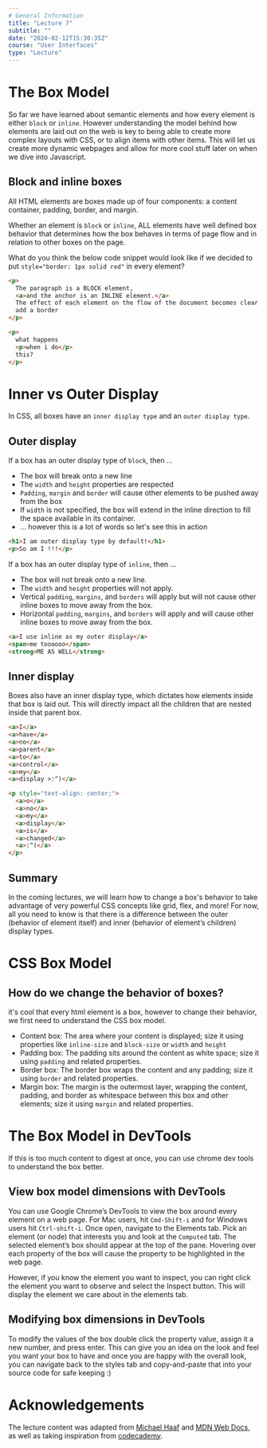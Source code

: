 ```yaml
---
# General Information
title: "Lecture 7"
subtitle: ""
date: "2024-02-12T15:30:35Z"
course: "User Interfaces"
type: "Lecture"
---
```


# The Box Model

So far we have learned about semantic elements and how every element is either `block` or `inline`. However understanding the model behind how elements are laid out on the web is key to being able to create more complex layouts with CSS, or to align items with other items. This will let us create more dynamic webpages and allow for more cool stuff later on when we dive into Javascript.

## Block and inline boxes

All HTML elements are boxes made up of four components: a content container, padding, border, and margin.

Whether an element is `block` or `inline`, ALL elements have well defined box behavior that determines how the box behaves in terms of page flow and in relation to other boxes on the page.

What do you think the below code snippet would look like if we decided to put `style="border: 1px solid red"` in every element?

```html
<p>
  The paragraph is a BLOCK element,
  <a>and the anchor is an INLINE element.</a>
  The effect of each element on the flow of the document becomes clear once we
  add a border
</p>

<p>
  what happens
  <p>when i do</p>
  this?
</p>
```

# Inner vs Outer Display

In CSS, all boxes have an `inner display type` and an `outer display type`.

## Outer display

If a box has an outer display type of `block`, then ...

- The box will break onto a new line
- The `width` and `height` properties are respected
- `Padding`, `margin` and `border` will cause other elements to be pushed away from the box
- If `width` is not specified, the box will extend in the inline direction to fill the space available in its container.
- ... however this is a lot of words so let's see this in action

```html
<h1>I am outer display type by default!</h1>
<p>So am I !!!</p>
```

If a box has an outer display type of `inline`, then ...

- The box will not break onto a new line.
- The `width` and `height` properties will not apply.
- Vertical `padding`, `margins`, and `borders` will apply but will not cause other inline boxes to move away from the box.
- Horizontal `padding`, `margins`, and `borders` will apply and will cause other inline boxes to move away from the box.

```html
<a>I use inline as my outer display</a>
<span>me toooooo</span>
<strong>ME AS WELL</strong>
```

## Inner display

Boxes also have an inner display type, which dictates how elements inside that box is laid out. This will directly impact all the children that are nested inside that parent box.

```html
<a>I</a>
<a>have</a>
<a>no</a>
<a>parent</a>
<a>to</a>
<a>control</a>
<a>my</a>
<a>display >:^)</a>

<p style="text-align: center;">
  <a>o</a>
  <a>no</a>
  <a>my</a>
  <a>display</a>
  <a>is</a>
  <a>changed</a>
  <a>:^(</a>
</p>
```

## Summary

In the coming lectures, we will learn how to change a box's behavior to take advantage of very powerful CSS concepts like grid, flex, and more! For now, all you need to know is that there is a difference between the outer (behavior of element itself) and inner (behavior of element’s children) display types.

# CSS Box Model

## How do we change the behavior of boxes?

it's cool that every html element is a box, however to change their behavior, we first need to understand the CSS box model.

- Content box: The area where your content is displayed; size it using properties like `inline-size` and `block-size` or `width` and `height`
- Padding box: The padding sits around the content as white space; size it using `padding` and related properties.
- Border box: The border box wraps the content and any padding; size it using `border` and related properties.
- Margin box: The margin is the outermost layer, wrapping the content, padding, and border as whitespace between this box and other elements; size it using `margin` and related properties.

# The Box Model in DevTools

If this is too much content to digest at once, you can use chrome dev tools to understand the box better.

## View box model dimensions with DevTools

You can use Google Chrome’s DevTools to view the box around every element on a web page. For Mac users, hit `Cmd-Shift-i` and for Windows users hit `Ctrl-shift-i`. Once open, navigate to the Elements tab. Pick an element (or node) that interests you and look at the `Computed` tab. The selected element’s box should appear at the top of the pane. Hovering over each property of the box will cause the property to be highlighted in the web page.

However, if you know the element you want to inspect, you can right click the element you want to observe and select the Inspect button. This will display the element we care about in the elements tab.

## Modifying box dimensions in DevTools

To modify the values of the box double click the property value, assign it a new number, and press enter. This can give you an idea on the look and feel you want your box to have and once you are happy with the overall look, you can navigate back to the styles tab and copy-and-paste that into your source code for safe keeping :)

# Acknowledgements

The lecture content was adapted from [Michael Haaf](https://michaelhaaf.github.io/2W6-W23/pages/home.html) and [MDN Web Docs](https://developer.mozilla.org/en-US/docs/Learn/CSS/Building_blocks/The_box_model), as well as taking inspiration from [codecademy](https://www.codecademy.com/article/f1-devtools-box-model).
